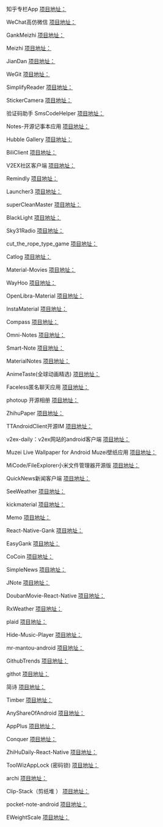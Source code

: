知乎专栏App
[项目地址：](https://github.com/bxbxbai/ZhuanLan)

WeChat高仿微信
[项目地址：](https://github.com/motianhuo/wechat)

GankMeizhi
[项目地址：](https://github.com/xingrz/GankMeizhi)

Meizhi
[项目地址：](https://github.com/drakeet/Meizhi)

JianDan
[项目地址：](https://github.com/ZhaoKaiQiang/JianDan)

WeGit
[项目地址：](https://github.com/Leaking/WeGit)

SimplifyReader
[项目地址：](https://github.com/SkillCollege/SimplifyReader)

StickerCamera
[项目地址：](https://github.com/Skykai521/StickerCamera)


验证码助手 SmsCodeHelper
[项目地址：](https://github.com/drakeet/SmsCodeHelper)

Notes-开源记事本应用
[项目地址：](https://github.com/lguipeng/Notes)

Hubble Gallery
[项目地址：](https://github.com/derekcsm/hubble_gallery)

BiliClient
[项目地址：](https://github.com/android-cjj/BiliClient)

V2EX社区客户端
[项目地址：](https://github.com/greatyao/v2ex-android/)

Remindly
[项目地址：](https://github.com/blanyal/Remindly)

Launcher3
[项目地址：](https://github.com/fookwood/Launcher3)

superCleanMaster
[项目地址：](https://github.com/joyoyao/superCleanMaster)

BlackLight
[项目地址：](https://github.com/PaperAirplane-Dev-Team/BlackLight)

Sky31Radio
[项目地址：](https://github.com/linroid/Sky31Radio)

cut_the_rope_type_game
[项目地址：](https://github.com/kishordgupta/cut_the_rope_type_game)

Catlog
[项目地址：](https://github.com/nolanlawson/Catlog)

Material-Movies
[项目地址：](https://github.com/saulmm/Material-Movies)

WayHoo
[项目地址：](https://github.com/way1989/WayHoo)

OpenLibra-Material
[项目地址：](https://github.com/saulmm/OpenLibra-Material)

InstaMaterial
[项目地址：](https://github.com/frogermcs/InstaMaterial)

Compass
[项目地址：](https://github.com/MiCode/Compass)

Omni-Notes
[项目地址：](https://github.com/federicoiosue/Omni-Notes)

Smart-Note
[项目地址：](https://github.com/meadhikari/Smart-Note)

MaterialNotes
[项目地址：](https://github.com/dan-zx/material-notes)

AnimeTaste(全球动画精选)
[项目地址：](https://github.com/daimajia/AnimeTaste)

Faceless匿名聊天应用
[项目地址：](https://github.com/delight-im/Faceless)

photoup 开源相册
[项目地址：](https://github.com/chrisbanes/photup)

ZhihuPaper
[项目地址：](https://github.com/cundong/ZhihuPaper)

TTAndroidClient开源IM
[项目地址：](https://github.com/mogutt/TTAndroidClient)

v2ex-daily：v2ex网站的android客户端
[项目地址：](https://github.com/kyze8439690/v2ex-daily-android)

Muzei Live Wallpaper for Android Muzei壁纸应用
[项目地址：](https://github.com/romannurik/muzei)

MiCode/FileExplorer小米文件管理器开源版
[项目地址：](https://github.com/MiCode/FileExplorer)

QuickNews新闻客户端
[项目地址：](https://github.com/tigerguixh/QuickNews)

SeeWeather
[项目地址：](https://github.com/xcc3641/SeeWeather)

kickmaterial
[项目地址：](https://github.com/byoutline/kickmaterial)

Memo
[项目地址：](https://github.com/yezhidong/Memo)

React-Native-Gank
[项目地址：](https://github.com/Bob1993/React-Native-Gank)

EasyGank
[项目地址：](https://github.com/CaMnter/EasyGank)

CoCoin
[项目地址：](https://github.com/Nightonke/CoCoin)

SimpleNews
[项目地址：](https://github.com/liuling07/SimpleNews)

JNote
[项目地址：](https://github.com/Jhuster/JNote)

DoubanMovie-React-Native
[项目地址：](https://github.com/fengjundev/DoubanMovie-React-Native)

RxWeather
[项目地址：](https://github.com/SmartDengg/RxWeather)

plaid
[项目地址：](https://github.com/nickbutcher/plaid)

Hide-Music-Player
[项目地址：](https://github.com/w9xhc/Hide-Music-Player)

mr-mantou-android
[项目地址：](https://github.com/oxoooo/mr-mantou-android)

GithubTrends
[项目地址：](https://github.com/laowch/GithubTrends)

githot
[项目地址：](https://github.com/andyiac/githot)

简诗
[项目地址：](https://github.com/wingjay/jianshi)

Timber
[项目地址：](https://github.com/naman14/Timber)

AnyShareOfAndroid
[项目地址：](https://github.com/gpfduoduo/AnyShareOfAndroid)

AppPlus
[项目地址：](https://github.com/maoruibin/AppPlus)

Conquer
[项目地址：](https://github.com/hanks-zyh/Conquer)

ZhiHuDaily-React-Native
[项目地址：](https://github.com/race604/ZhiHuDaily-React-Native)

ToolWizAppLock (密码锁)
[项目地址：](https://github.com/Toolwiz/ToolWizAppLock)

archi
[项目地址：](https://github.com/ivacf/archi)

Clip-Stack（剪纸堆 ）
[项目地址：](https://github.com/heruoxin/Clip-Stack)


pocket-note-android
[项目地址：](https://github.com/channguyen/pocket-note-android)


EWeightScale
[项目地址：](https://github.com/Jhuster/EWeightScale)